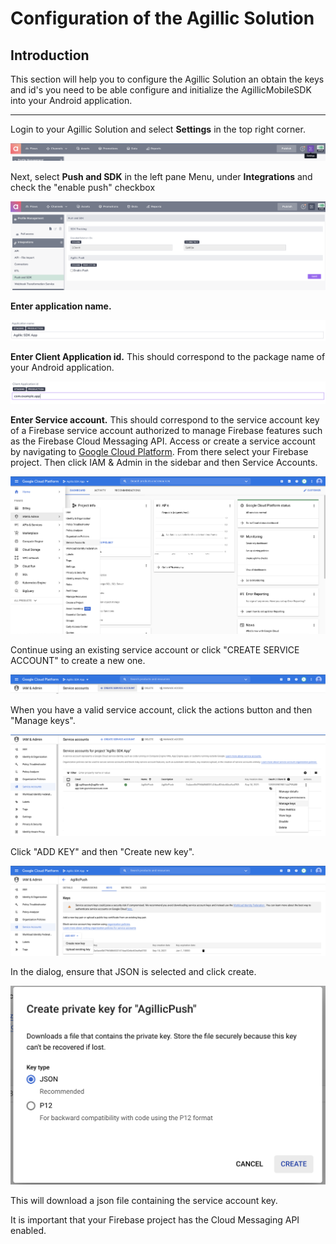 # Configuration of the Agillic Solution

## Introduction

This section will help you to configure the Agillic Solution an
obtain the keys and id's you need to be able configure and initialize
the AgillicMobileSDK into your Android application.

---

Login to your Agillic Solution and select **Settings** in the top right corner.

<img src="resources/setup1.png">

Next, select **Push and SDK** in the left pane Menu, under **Integrations** and check the "enable push" checkbox

<img src="resources/setup2.png">

**Enter application name.**

<img src="resources/setup3.png">

**Enter Client Application id.** This should correspond to the package name of your Android application.

<img src="resources/setup4.png">

**Enter Service account.** This should correspond to the service account key of a Firebase service account authorized to manage Firebase features such as the Firebase Cloud Messaging API.
Access or create a service account by navigating to [Google Cloud Platform](https://console.cloud.google.com).
From there select your Firebase project. Then click IAM & Admin in the sidebar and then Service Accounts.

<img src="resources/setup5.png">

Continue using an existing service account or click "CREATE SERVICE ACCOUNT" to create a new one.

<img src="resources/setup6.png">

When you have a valid service account, click the actions button and then "Manage keys".

<img src="resources/setup7.png">

Click "ADD KEY" and then "Create new key".

<img src="resources/setup8.png">

In the dialog, ensure that JSON is selected and click create.

<img src="resources/setup9.png">

This will download a json file containing the service account key.

It is important that your Firebase project has the Cloud Messaging API enabled.

